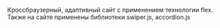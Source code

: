 Кроссбраузерный, адаптивный сайт с применением технологии flex. Также на сайте применены библиотеки swiper.js, accordion.js
